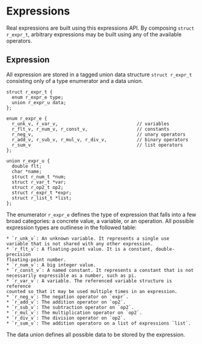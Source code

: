 # Expressions

Real expressions are built using this expressions API. By composing `struct
r_expr_t`, arbitrary expressions may be built using any of the available
operators.

## Expression

All expression are stored in a tagged union data structure `struct r_expr_t`
consisting only of a type enumerator and a data union.

    struct r_expr_t {
      enum r_expr_e type;
      union r_expr_u data;
    };

    enum r_expr_e {
      r_unk_v, r_var_v,                             // variables
      r_flt_v, r_num_v, r_const_v,                  // constants
      r_neg_v,                                      // unary operators
      r_add_v, r_sub_v, r_mul_v, r_div_v,           // binary operators
      r_sum_v                                       // list operators
    };

    union r_expr_u {
      double flt;
      char *name;
      struct r_num_t *num;
      struct r_var_t *var;
      struct r_op2_t op2;
      struct r_expr_t *expr;
      struct r_list_t *list;
    };

The enumerator `r_expr_e` defines the type of expression that falls into a few
broad categories: a concrete value, a variable, or an operation. All possible
expression types are outlinese in the followed table:

	* `r_unk_v`: An unknown variable. It represents a single use
    variable that is not shared with any other expression.
	* `r_flt_v`: A floating-point value. It is a constant, double-precision
    floating-point number.
	* `r_num_v`: A big integer value.
	* `r_const_v`: A named constant. It represents a constant that is not
    necessarily expressible as a number, such as pi.
	* `r_var_v`: A variable. The referenced variable structure is reference
    counted so that it may be used multiple times in an expression.
	* `r_neg_v`: The negation operator on `expr`.
	* `r_add_v`: The addition operator on `op2`.
	* `r_sub_v`: The subtraction operator on `op2`.
	* `r_mul_v`: The multiplication operator on `op2`.
	* `r_div_v`: The division operator on `op2`.
	* `r_sum_v`: The addition operatoro on a list of expressions `list`.

The data union defines all possible data to be stored by the expression. 
